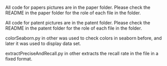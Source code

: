 All code for papers pictures are in the paper folder. Please check the README in the paper folder for the role of each file in the folder.

All code for patent pictures are in the patent folder. Please check the README in the patent folder for the role of each file in the folder.

colorSeaborn.py in other was used to check colors in seaborn before, and later it was used to display data set.

extractPreciseAndRecall.py in other extracts the recall rate in the file in a fixed format.